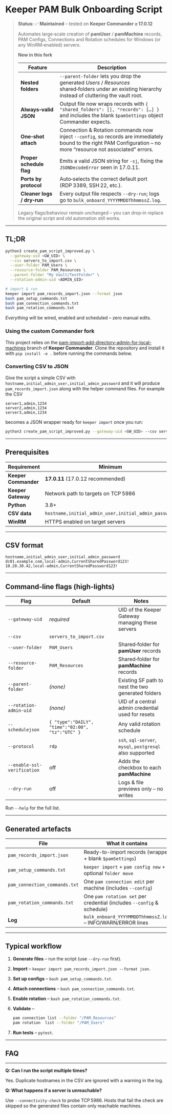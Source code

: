 # Keeper PAM Bulk Onboarding Script

> **Status:** ✅ **Maintained** – tested on **Keeper Commander ≥ 17.0.12**
>
> Automates large‑scale creation of **pamUser** / **pamMachine** records, PAM Configs, Connections and Rotation schedules for Windows (or any WinRM‑enabled) servers.
>
> **New in this fork**
>
> | Feature                    | Description                                                                                                                                                       |
> | -------------------------- | ----------------------------------------------------------------------------------------------------------------------------------------------------------------- |
> | **Nested folders**         | `--parent-folder` lets you drop the generated *Users* / *Resources* shared‑folders under an existing hierarchy instead of cluttering the vault root.              |
> | **Always‑valid JSON**      | Output file now wraps records with `{ "shared_folders": [], "records": […] }` and includes the blank `$pamSettings` object Commander expects.                     |
> | **One‑shot attach**        | Connection & Rotation commands now inject `--config`, so records are immediately bound to the right PAM Configuration – no more “resource not associated” errors. |
> | **Proper schedule flag**   | Emits a valid JSON string for `-sj`, fixing the `JSONDecodeError` seen in 17.0.11.                                                                                |
> | **Ports by protocol**      | Auto‑selects the correct default port (RDP 3389, SSH 22, etc.).                                                                                                   |
> | **Cleaner logs / dry‑run** | Every output file respects `--dry-run`; logs go to `bulk_onboard_YYYYMMDDThhmmssZ.log`.                                                                           |
>
> Legacy flags/behaviour remain unchanged – you can drop‑in replace the original script and old automation still works.

---

## TL;DR

```bash
python3 create_pam_script_improved.py \
  --gateway-uid <GW_UID> \
  --csv servers_to_import.csv \
  --user-folder PAM_Users \
  --resource-folder PAM_Resources \
  --parent-folder "My Vault/TestFolder" \
  --rotation-admin-uid <ADMIN_UID>

# import & run
keeper import pam_records_import.json --format json
bash pam_setup_commands.txt
bash pam_connection_commands.txt
bash pam_rotation_commands.txt
```

*Everything* will be wired, enabled and scheduled – zero manual edits.

### Using the custom Commander fork

This project relies on the [pam-import-add-directory-admin-for-local-machines](https://github.com/Keeper-Security/Commander/tree/pam-import-add-directory-admin-for-local-machines) branch of **Keeper Commander**.
Clone the repository and install it with `pip install -e .` before running the
commands below.

### Converting CSV to JSON

Give the script a simple CSV with `hostname,initial_admin_user,initial_admin_password` and it will produce `pam_records_import.json` along with the helper command files.
For example the CSV

```csv
server1,admin,1234
server2,admin,1234
server3,admin,1234
```

becomes a JSON wrapper ready for `keeper import` once you run:

```bash
python3 create_pam_script_improved.py --gateway-uid <GW_UID> --csv servers.csv
```

---

## Prerequisites

| Requirement          | Minimum                                              |
| -------------------- | ---------------------------------------------------- |
| **Keeper Commander** | **17.0.11** (17.0.12 recommended)                    |
| **Keeper Gateway**   | Network path to targets on TCP 5986                  |
| **Python**           | 3.8+                                                 |
| **CSV data**         | `hostname,initial_admin_user,initial_admin_password` |
| **WinRM**            | HTTPS enabled on target servers                      |

---

## CSV format

```csv
hostname,initial_admin_user,initial_admin_password
dc01.example.com,local-admin,CurrentSharedPassword123!
10.20.30.42,local-admin,CurrentSharedPassword123!
```

---

## Command‑line flags (high‑lights)

| Flag                        | Default                                          | Notes                                                     |
| --------------------------- | ------------------------------------------------ | --------------------------------------------------------- |
| `--gateway-uid`             | *required*                                       | UID of the Keeper Gateway managing these servers          |
| `--csv`                     | `servers_to_import.csv`                          |                                                           |
| `--user-folder`             | `PAM_Users`                                      | Shared‑folder for **pamUser** records                     |
| `--resource-folder`         | `PAM_Resources`                                  | Shared‑folder for **pamMachine** records                  |
| `--parent-folder`           | *(none)*                                         | Existing SF path to nest the two generated folders        |
| `--rotation-admin-uid`      | *(none)*                                         | UID of a central admin credential used for resets         |
| `--schedulejson`            | `{ "type":"DAILY", "time":"02:00", "tz":"UTC" }` | Any valid rotation schedule                               |
| `--protocol`                | `rdp`                                            | `ssh`, `sql-server`, `mysql`, `postgresql` also supported |
| `--enable-ssl-verification` | off                                              | Adds the checkbox to each **pamMachine**                  |
| `--dry-run`                 | off                                              | Logs & file previews only – no writes                     |

Run `--help` for the full list.

---

## Generated artefacts

| File | What it contains |
| ------- | ---------------- |
| `pam_records_import.json` | Ready-to-import records (wrapper + blank `$pamSettings`) |
| `pam_setup_commands.txt` | `keeper import` + `pam config new` + optional `folder move` |
| `pam_connection_commands.txt` | One `pam connection edit` per machine (includes `--config`) |
| `pam_rotation_commands.txt` | One `pam rotation set` per credential (includes `--config` & schedule) |
| **Log** | `bulk_onboard_YYYYMMDDThhmmssZ.log` – INFO/WARN/ERROR lines |

---

## Typical workflow

1. **Generate files** – run the script (use `--dry-run` first).
2. **Import** – `keeper import pam_records_import.json --format json`.
3. **Set up configs** – `bash pam_setup_commands.txt`.
4. **Attach connections** – `bash pam_connection_commands.txt`.
5. **Enable rotation** – `bash pam_rotation_commands.txt`.
6. **Validate** –

   ```bash
   pam connection list --folder "/PAM_Resources"
   pam rotation  list --folder "/PAM_Users"
   ```
7. **Run tests** – `pytest`.

---

## FAQ

---

**Q: Can I run the script multiple times?**

Yes. Duplicate hostnames in the CSV are ignored with a warning in the log.

**Q: What happens if a server is unreachable?**

Use `--connectivity-check` to probe TCP 5986. Hosts that fail the check are
skipped so the generated files contain only reachable machines.


